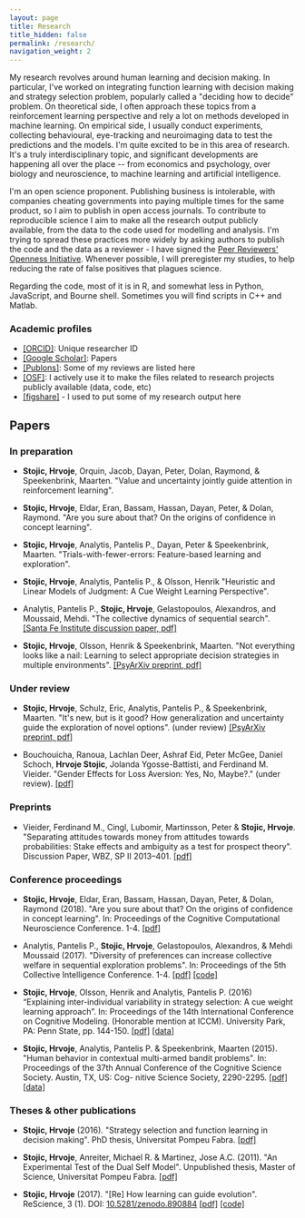 ```yaml
---
layout: page
title: Research
title_hidden: false
permalink: /research/
navigation_weight: 2
---
```



My research revolves around human learning and decision making. In particular, I've worked on integrating function learning with decision making and strategy selection problem, popularly called a "deciding how to decide" problem. On theoretical side, I often approach these topics from a reinforcement learning perspective and rely a lot on methods developed in machine learning. On empirical side, I usually conduct experiments, collecting behavioural, eye-tracking and neuroimaging data to test the predictions and the models. I'm quite excited to be in this area of research. It's a truly interdisciplinary topic, and significant developments are happening all over the place -- from economics and psychology, over biology and neuroscience, to machine learning and artificial intelligence.

I'm an open science proponent. Publishing business is intolerable, with companies cheating governments into paying multiple times for the same product, so I aim to publish in open access journals. To contribute to reproducible science I aim to make all the research output publicly available, from the data to the code used for modelling and analysis. I'm trying to spread these practices more widely by asking authors to publish the code and the data as a reviewer - I have signed the [Peer Reviewers' Openness Initiative](https://opennessinitiative.org/). Whenever possible, I will preregister my studies, to help reducing the rate of false positives that plagues science. 

Regarding the code, most of it is in R,  and somewhat less in Python, JavaScript, and Bourne shell. Sometimes you will find scripts in C++ and Matlab.


### Academic profiles 

- [[ORCID]](https://orcid.org/0000-0002-9699-9052): Unique researcher ID
- [[Google Scholar]](https://scholar.google.co.uk/citations?user=wTjU3isAAAAJ&hl=en): Papers  
- [[Publons]](https://publons.com/author/1175768/hrvoje-stojic#profile): Some of my reviews are listed here
- [[OSF]](https://osf.io/utrga/): I actively use it to make the files related to research projects publicly available (data, code, etc)   
- [[figshare]](https://figshare.com/authors/Hrvoje_Stojic/635030) - I used to put some of my research output here  


## Papers

### In preparation

- **Stojic, Hrvoje**, Orquin, Jacob, Dayan, Peter, Dolan, Raymond, & Speekenbrink, Maarten. "Value and uncertainty jointly guide attention in reinforcement learning".

- **Stojic, Hrvoje**, Eldar, Eran, Bassam, Hassan, Dayan, Peter, & Dolan, Raymond. "Are you sure about that? On the origins of confidence in concept learning".

- **Stojic, Hrvoje**, Analytis, Pantelis P., Dayan, Peter & Speekenbrink, Maarten. "Trials-with-fewer-errors: Feature-based learning and exploration". 

- **Stojic, Hrvoje**, Analytis, Pantelis P., & Olsson, Henrik "Heuristic and Linear Models of Judgment: A Cue Weight Learning Perspective". 

- Analytis, Pantelis P., **Stojic, Hrvoje**, Gelastopoulos, Alexandros, and Moussaid, Mehdi. "The collective dynamics of sequential search". [[Santa Fe Institute discussion paper, pdf]](http://www.santafe.edu/media/workingpapers/15-06-023.pdf)

- **Stojic, Hrvoje**, Olsson, Henrik & Speekenbrink, Maarten. "Not everything looks like a nail: Learning to select appropriate decision strategies in multiple environments". [[PsyArXiv preprint, pdf]](https://psyarxiv.com/fma3p/download)


### Under review

- **Stojic, Hrvoje**, Schulz, Eric, Analytis, Pantelis P., & Speekenbrink, Maarten. "It's new, but is it good? How generalization and uncertainty guide the exploration of novel options". (under review) [[PsyArXiv preprint, pdf]](https://psyarxiv.com/p6zev/download)

- Bouchouicha, Ranoua, Lachlan Deer, Ashraf Eid, Peter McGee, Daniel Schoch, **Hrvoje Stojic**, Jolanda Ygosse-Battisti, and Ferdinand M. Vieider. "Gender Effects for Loss Aversion: Yes, No, Maybe?." (under review). [[pdf]](http://www.ferdinandvieider.com/gender_loss_aversion.pdf)


### Preprints

- Vieider, Ferdinand M., Cingl, Lubomir, Martinsson, Peter & **Stojic, Hrvoje**. "Separating attitudes towards money from attitudes towards probabilities: Stake effects and ambiguity as a test for prospect theory". Discussion Paper, WBZ, SP II 2013–401. [[pdf]](http://hdl.handle.net/10419/83653)


### Conference proceedings

- **Stojic, Hrvoje**, Eldar, Eran, Bassam, Hassan, Dayan, Peter, & Dolan, Raymond (2018). "Are you sure about that? On the origins of confidence in concept learning". In: Proceedings of the Cognitive Computational Neuroscience Conference. 1-4. [[pdf]](https://ccneuro.org/showDoc.php?s=W&pn=1197) 

- Analytis, Pantelis P., **Stojic, Hrvoje**, Gelastopoulos, Alexandros, & Mehdi Moussaid (2017). "Diversity of preferences can increase collective welfare in sequential exploration problems". In: Proceedings of the 5th Collective Intelligence Conference. 1-4. [[pdf]](https://osf.io/jt25s/) [[code]](https://osf.io/87m2d/)

- **Stojic, Hrvoje**, Olsson, Henrik and Analytis, Pantelis P. (2016) “Explaining inter-individual variability in strategy selection: A cue weight learning approach”. In: Proceedings of the 14th International Conference on Cognitive Modeling. (Honorable mention at ICCM). University Park, PA: Penn State, pp. 144-150. [[pdf]](http://acs.ist.psu.edu/iccm2016/proceedings/stojic2016iccm.pdf) [[data]](https://dx.doi.org/10.6084/m9.figshare.1609680)

- **Stojic, Hrvoje**, Analytis, Pantelis P. & Speekenbrink, Maarten (2015). "Human behavior in contextual multi-armed bandit problems". In: Proceedings of the 37th Annual Conference of the Cognitive Science Society. Austin, TX, US: Cog-
nitive Science Society, 2290-2295. [[pdf]](https://mindmodeling.org/cogsci2015/papers/0394/paper0394.pdf) [[data]](http://dx.doi.org/10.6084/m9.figshare.1314099)


### Theses & other publications 

- **Stojic, Hrvoje** (2016). "Strategy selection and function learning in decision making". PhD thesis, Universitat Pompeu Fabra. [[pdf]](http://www.tdx.cat/bitstream/handle/10803/400136/ths.pdf?sequence=1&isAllowed=y)

- **Stojic, Hrvoje**, Anreiter, Michael R. & Martinez, Jose A.C. (2011). "An Experimental Test of the Dual Self Model". Unpublished thesis, Master of Science, Universitat Pompeu Fabra. [[pdf]](https://www.researchgate.net/profile/Hrvoje_Stojic/publication/281558709_An_Experimental_Test_of_the_Dual_Self_Model/links/55edeb7408aef559dc438458/An-Experimental-Test-of-the-Dual-Self-Model.pdf?origin=publication_detail&ev=pub_int_prw_xdl&msrp=lf9hUCMionbXKvOV_KIW0rKAhUZPK6K6JxcX6jbPnDlZA4uW3ukmq1gp5_7dfD0CTR5nb1TK6GeQ83qGmvPnLlYLf5WnaNH0UcBPLHP3oPZ5m6dk20YRwRX7.TbxZXJ6f5kajcB6adyMmO663yTkXPJANB7EV-vXiRQjy5PdThM69bKCTwIzDR_W768jZiSaIE0mF7rLHGLJHTtb5RkvcorsGf7Q6WQ.5SfZfXfJMfGcVf0ZNB9t41YRFZhm58JO2dYyDeGw44f9Iv3A_HfZYMX3lm-beS_hHWKGUnDu_2h9M7bCwyqtq26YDR3nX1tTc7asTw.pCsEXfCSiiikduaYPXjIuP_iR2q9jfwhJKp0fatVUPFrZOCHdu5V3SWnIvVbzb8p5Een-xjpmNxZreusGkkvdPuJgKkJhEsnFdrRHg)

- **Stojic, Hrvoje** (2017). "[Re] How learning can guide evolution". ReScience, 3 (1). DOI: [10.5281/zenodo.890884](https://zenodo.org/record/890884) [[pdf]](https://github.com/ReScience-Archives/Stojic-2017/raw/master/article/Stojic-2017.pdf) [[code]](https://github.com/hstojic/HintonNowlan1987_replication)